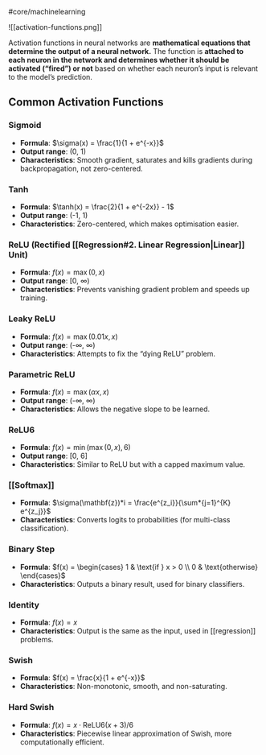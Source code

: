 #core/machinelearning

![[activation-functions.png]]

Activation functions in neural networks are **mathematical equations that determine the output of a neural network.** The function is **attached to each neuron in the network and determines whether it should be activated (“fired”) or not** based on whether each neuron’s input is relevant to the model’s prediction.

## Common Activation Functions

### Sigmoid

- **Formula**: $\sigma(x) = \frac{1}{1 + e^{-x}}$
- **Output range**: (0, 1)
- **Characteristics**: Smooth gradient, saturates and kills gradients during backpropagation, not zero-centered.

### Tanh

- **Formula**: $\tanh(x) = \frac{2}{1 + e^{-2x}} - 1$
- **Output range**: (-1, 1)
- **Characteristics**: Zero-centered, which makes optimisation easier.

### ReLU (Rectified [[Regression#2. Linear Regression|Linear]] Unit)

- **Formula**: $f(x) = \max(0, x)$
- **Output range**: [0, ∞)
- **Characteristics**: Prevents vanishing gradient problem and speeds up training.

### Leaky ReLU

- **Formula**: $f(x) = \max(0.01x, x)$
- **Output range**: (-∞, ∞)
- **Characteristics**: Attempts to fix the “dying ReLU” problem.

### Parametric ReLU

- **Formula**: $f(x) = \max(\alpha x, x)$
- **Output range**: (-∞, ∞)
- **Characteristics**: Allows the negative slope to be learned.

### ReLU6

- **Formula**: $f(x) = \min(\max(0, x), 6)$
- **Output range**: [0, 6]
- **Characteristics**: Similar to ReLU but with a capped maximum value.

### [[Softmax]]

- **Formula**: $\sigma(\mathbf{z})*i = \frac{e^{z_i}}{\sum*{j=1}^{K} e^{z_j}}$
- **Characteristics**: Converts logits to probabilities (for multi-class classification).

### Binary Step

- **Formula**: $f(x) = \begin{cases} 1 & \text{if } x > 0 \\ 0 & \text{otherwise} \end{cases}$
- **Characteristics**: Outputs a binary result, used for binary classifiers.

### Identity

- **Formula**: $f(x) = x$
- **Characteristics**: Output is the same as the input, used in [[regression]] problems.

### Swish

- **Formula**: $f(x) = \frac{x}{1 + e^{-x}}$
- **Characteristics**: Non-monotonic, smooth, and non-saturating.

### Hard Swish

- **Formula**: $f(x) = x \cdot \text{ReLU6}(x + 3) / 6$
- **Characteristics**: Piecewise linear approximation of Swish, more computationally efficient.
